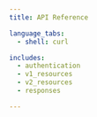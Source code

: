 ```yaml
---
title: API Reference

language_tabs:
  - shell: curl

includes:
  - authentication
  - v1_resources
  - v2_resources
  - responses

---
```

